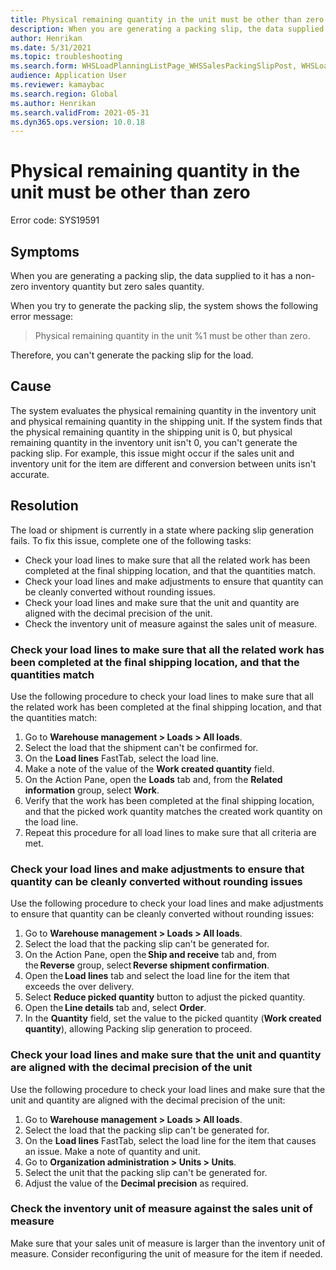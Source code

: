 ```yaml
---
title: Physical remaining quantity in the unit must be other than zero
description: When you are generating a packing slip, the data supplied to it has a non-zero inventory quantity but zero sales quantity.
author: Henrikan
ms.date: 5/31/2021
ms.topic: troubleshooting
ms.search.form: WHSLoadPlanningListPage_WHSSalesPackingSlipPost, WHSLoadTable_WHSSalesPackingSlipPost
audience: Application User
ms.reviewer: kamaybac
ms.search.region: Global
ms.author: Henrikan
ms.search.validFrom: 2021-05-31
ms.dyn365.ops.version: 10.0.18
---
```


# Physical remaining quantity in the unit must be other than zero

Error code: SYS19591

## Symptoms

When you are generating a packing slip, the data supplied to it has a non-zero inventory quantity but zero sales quantity.

When you try to generate the packing slip, the system shows the following error message:

> Physical remaining quantity in the unit %1 must be other than zero.

Therefore, you can't generate the packing slip for the load.

## Cause

The system evaluates the physical remaining quantity in the inventory unit and physical remaining quantity in the shipping unit. If the system finds that the physical remaining quantity in the shipping unit is 0, but physical remaining quantity in the inventory unit isn't 0, you can't generate the packing slip. For example, this issue might occur if the sales unit and inventory unit for the item are different and conversion between units isn't accurate.

## Resolution

The load or shipment is currently in a state where packing slip generation fails. To fix this issue, complete one of the following tasks:

- Check your load lines to make sure that all the related work has been completed at the final shipping location, and that the quantities match.
- Check your load lines and make adjustments to ensure that quantity can be cleanly converted without rounding issues.
- Check your load lines and make sure that the unit and quantity are aligned with the decimal precision of the unit.
- Check the inventory unit of measure against the sales unit of measure.

### Check your load lines to make sure that all the related work has been completed at the final shipping location, and that the quantities match

Use the following procedure to check your load lines to make sure that all the related work has been completed at the final shipping location, and that the quantities match:

1. Go to **Warehouse management \> Loads \> All loads**.
1. Select the load that the shipment can't be confirmed for.
1. On the **Load lines** FastTab, select the load line.
1. Make a note of the value of the **Work created quantity** field.
1. On the Action Pane, open the **Loads** tab and, from the **Related information** group, select **Work**.
1. Verify that the work has been completed at the final shipping location, and that the picked work quantity matches the created work quantity on the load line.
1. Repeat this procedure for all load lines to make sure that all criteria are met.

### Check your load lines and make adjustments to ensure that quantity can be cleanly converted without rounding issues

Use the following procedure to check your load lines and make adjustments to ensure that quantity can be cleanly converted without rounding issues:

1. Go to **Warehouse management \> Loads \> All loads**.
1. Select the load that the packing slip can't be generated for.
1. On the Action Pane, open the **Ship and receive** tab and, from the **Reverse** group, select **Reverse shipment confirmation**.
1. Open the **Load lines** tab and select the load line for the item that exceeds the over delivery.
1. Select **Reduce picked quantity** button to adjust the picked quantity.
1. Open the **Line details** tab and, select **Order**.
1. In the **Quantity** field, set the value to the picked quantity (**Work created quantity**), allowing Packing slip generation to proceed.

### Check your load lines and make sure that the unit and quantity are aligned with the decimal precision of the unit

Use the following procedure to check your load lines and make sure that the unit and quantity are aligned with the decimal precision of the unit:

1. Go to **Warehouse management \> Loads \> All loads**.
1. Select the load that the packing slip can't be generated for.
1. On the **Load lines** FastTab, select the load line for the item that causes an issue. Make a note of quantity and unit.
1. Go to **Organization administration \> Units \> Units**.
1. Select the unit that the packing slip can't be generated for.
1. Adjust the value of the **Decimal precision** as required.

### Check the inventory unit of measure against the sales unit of measure

Make sure that your sales unit of measure is larger than the inventory unit of measure. Consider reconfiguring the unit of measure for the item if needed.
